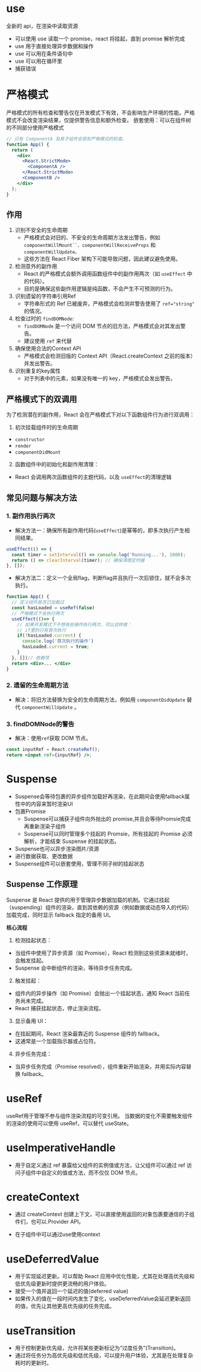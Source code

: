 # use
全新的 api，在渲染中读取资源
 - 可以使用 use 读取一个 promise，react 将挂起，直到 promise 解析完成
 - use 用于直接处理异步数据和操作
 - use 可以用在条件语句中
 - use 可以用在循环里
 - 捕获错误
# 严格模式
严格模式的所有检查和警告仅在开发模式下有效，不会影响生产环境的性能。严格模式不会改变渲染结果，仅提供警告信息和额外检查。
嵌套使用：可以在组件树的不同部分使用严格模式
```jsx
// 只有 ComponentA 及其子组件会受到严格模式的检查。
function App() {
  return (
    <div>
      <React.StrictMode>
        <ComponentA />
      </React.StrictMode>
      <ComponentB />
    </div>
  );
}

```
## 作用
1. 识别不安全的生命周期
   - 严格模式会对旧的、不安全的生命周期方法发出警告，例如` componentWillMount``、componentWillReceiveProps` 和 `componentWillUpdate。`
   - 这些方法在 React Fiber 架构下可能导致问题，因此建议避免使用。
2. 检测意外的副作用
   - React 的严格模式会额外调用函数组件中的副作用两次（如 `useEffect` 中的代码）。
   - 目的是确保这些副作用逻辑是纯函数，不会产生不可预测的行为。
3. 识别遗留的字符串引用Ref
   - 字符串形式的 Ref 已被废弃，严格模式会检测并警告使用了 `ref="string"` 的情况。
4. 检查过时的 `findDOMNode`:
   - `findDOMNode` 是一个访问 DOM 节点的旧方法，严格模式会对其发出警告。
   - 建议使用 `ref` 来代替
5. 确保使用合法的Context API
   - 严格模式会检测旧版的 Context API（React.createContext 之前的版本）并发出警告。
6. 识别重复的key属性
   - 对于列表中的元素，如果没有唯一的 key，严格模式会发出警告。
## 严格模式下的双调用
为了检测潜在的副作用，React 会在严格模式下对以下函数组件行为进行双调用：
1. 初次挂载组件时的生命周期
  - `constructor`
  - `render`
  - `componentDidMount`
2. 函数组件中的初始化和副作用清理：
  - React 会调用两次函数组件的主题代码，以及 `useEffect`的清理逻辑
## 常见问题与解决方法
### 1. 副作用执行两次
  - 解决方法一：确保所有副作用代码(`useEffect`)是幂等的，即多次执行产生相同结果。
  ```jsx
  useEffect(() => {
    const timer = setInterval(() => console.log('Running...'), 1000);
    return () => clearInterval(timer); // 确保清理定时器
  }, []);
  ```
  - 解决方法二：定义一个全局flag，判断flag并且执行一次后锁住，就不会多次执行。
  ```jsx
  function App() {
    // 定义组件是否已加载过
    const hasLoaded = useRef(false)
    // 严格模式下会执行两次
    useEffect(()=> {
      // 如果开发模式下不想有些操作执行两次，可以这样做：
      // if里的只有首次执行
      if(!hasLoaded.current) {
        console.log('首次执行的操作')
        hasLoaded.current = true;
      }
    }, [])// 依赖项
    return <div>... </div>
  }
  ```
### 2. 遗留的生命周期方法
  - 解决：将旧方法替换为安全的生命周期方法，例如用 `componentDidUpdate` 替代 `componentWillUpdate` 。
### 3. findDOMNode的警告
  - 解决：使用`ref`获取 DOM 节点。
  ```jsx
  const inputRef = React.createRef();
  return <input ref={inputRef} />;
  ```
# Suspense
- Suspense会等待包裹的异步组件加载好再渲染，在此期间会使用fallback属性中的内容来暂时渲染UI
- 包裹Promise
  - Suspense可以捕获子组件向外抛出的 promise,并且会等待Promsie完成再重新渲染子组件
  - Suspense可以同时管理多个挂起的 Promsie，所有挂起的 Promise 必须解析，才能结束 Suspense 的挂起状态。
- Suspense也可以异步渲染图片/资源
- 进行数据获取、更改数据
- Suspense组件可以嵌套使用，管理不同子树的挂起状态
## Suspense 工作原理
Suspense 是 React 提供的用于管理异步数据加载的机制。它通过挂起（suspending）组件的渲染，直到其依赖的资源（例如数据或动态导入的代码）加载完成，同时显示 fallback 指定的备用 UI。

**核心流程**

1. 检测挂起状态：
  - 当组件中使用了异步资源（如 Promise），React 检测到这些资源未就绪时，会触发挂起。
  - Suspense 会中断组件的渲染，等待异步任务完成。
2. 触发挂起：
  - 组件内的异步操作（如 Promise）会抛出一个挂起状态，通知 React 当前任务尚未完成。
  - React 捕获挂起状态，停止渲染流程。
3. 显示备用 UI：
  - 在挂起期间，React 渲染最靠近的 Suspense 组件的 fallback。
  - 这通常是一个加载指示器或占位符。
4. 异步任务完成：
  - 当异步任务完成（Promise resolved），组件重新开始渲染，并用实际内容替换 fallback。


# useRef
useRef用于管理不参与组件渲染流程的可变引用。
当数据的变化不需要触发组件的渲染的使用可以使用 useRef，可以替代 useState。
# useImperativeHandle
- 用于自定义通过 ref 暴露给父组件的实例值或方法，让父组件可以通过 ref 访问子组件中自定义的值或方法，而不仅仅 DOM 节点。

# createContext
- 通过 createContext 创建上下文，可以直接使用返回的对象包裹要通信的子组件们，也可以.Provider API。

- 在子组件中可以通过use使用context

# useDeferredValue
- 用于实现延迟更新。可以帮助 React 应用中优化性能，尤其在处理高优先级和低优先级更新时提供更流畅的用户体验。
- 接受一个值并返回一个延迟的值(deferred value)
- 如果传入的值在一段时间内发生了变化，useDeferredValue会延迟更新返回的值，优先让其他更高优先级的任务完成。

# useTransition
- 用于控制更新优先级，允许将某些更新标记为“过度任务”(Transition)。
- 通过将任务分为高优先级和低优先级，可以提升用户体验，尤其是在处理复杂耗时的更新时。

